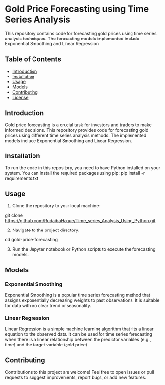 # Gold Price Forecasting using Time Series Analysis

This repository contains code for forecasting gold prices using time series analysis techniques. The forecasting models implemented include Exponential Smoothing and Linear Regression.

## Table of Contents

- [Introduction](#introduction)
- [Installation](#installation)
- [Usage](#usage)
- [Models](#models)
- [Contributing](#contributing)
- [License](#license)

## Introduction

Gold price forecasting is a crucial task for investors and traders to make informed decisions. This repository provides code for forecasting gold prices using different time series analysis methods. The implemented models include Exponential Smoothing and Linear Regression.

## Installation

To run the code in this repository, you need to have Python installed on your system. You can install the required packages using pip:
pip install -r requirements.txt

## Usage

1. Clone the repository to your local machine:

git clone https://github.com/RudaibaHaque/Time_series_Analysis_Using_Python.git

2. Navigate to the project directory:

cd gold-price-forecasting

3. Run the Jupyter notebook or Python scripts to execute the forecasting models.

## Models

### Exponential Smoothing

Exponential Smoothing is a popular time series forecasting method that assigns exponentially decreasing weights to past observations. It is suitable for data with no clear trend or seasonality.

### Linear Regression

Linear Regression is a simple machine learning algorithm that fits a linear equation to the observed data. It can be used for time series forecasting when there is a linear relationship between the predictor variables (e.g., time) and the target variable (gold price).

## Contributing

Contributions to this project are welcome! Feel free to open issues or pull requests to suggest improvements, report bugs, or add new features.




